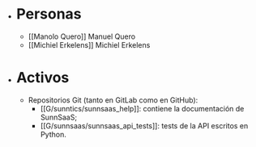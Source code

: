 - # Personas
  - [[Manolo Quero]] Manuel Quero
  - [[Michiel Erkelens]] Michiel Erkelens
- # Activos
  - Repositorios Git (tanto en GitLab como en GitHub):
    - [[G/sunntics/sunnsaas_help]]: contiene la documentación de SunnSaaS;
    - [[G/sunnsaas/sunnsaas_api_tests]]: tests de la API escritos en Python.
